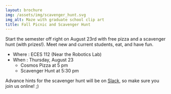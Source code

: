 ```yaml
---
layout: brochure
img: /assets/img/scavenger_hunt.svg
img_alt: Maze with graduate school clip art
title: Fall Picnic and Scavenger Hunt
---
```


Start the semester off right on August 23rd with free pizza and a scavenger hunt (with prizes!).  Meet new and current students, eat, and have fun.

- Where : ECES 112 (Near the Robotics Lab)
- When : Thursday, August 23
	- Cosmos Pizza at 5 pm 
	- Scavenger Hunt at 5:30 pm

Advance hints for the scavenger hunt will be on [Slack](http://boulder-cs-grads.slack.com), so make sure you join us online! ;)

<!--more-->

